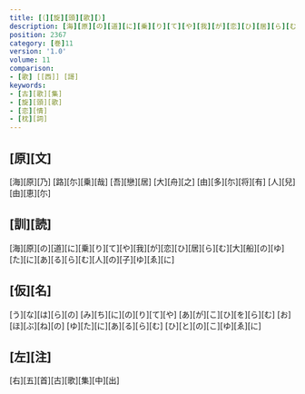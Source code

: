 ```yaml
---
title: [（][旋][頭][歌][）]
description: [海][原][の][道][に][乗][り][て][や][我][が][恋][ひ][居][ら][む][大][船][の][ゆ][た][に][あ][る][ら][む][人][の][子][ゆ][ゑ][に]
position: 2367
category: [巻]11
version: '1.0'
volume: 11
comparison:
- [歌] [[西]] [謌]
keywords:
- [古][歌][集]
- [旋][頭][歌]
- [恋][情]
- [枕][詞]
---
```


## [原][文]

[海][原][乃] [路][尓][乗][哉] [吾][戀][居] [大][舟][之] [由][多][尓][将][有] [人][兒][由][恵][尓]

## [訓][読]

[海][原][の][道][に][乗][り][て][や][我][が][恋][ひ][居][ら][む][大][船][の][ゆ][た][に][あ][る][ら][む][人][の][子][ゆ][ゑ][に]

## [仮][名]

[う][な][は][ら][の] [み][ち][に][の][り][て][や] [あ][が][こ][ひ][を][ら][む] [お][ほ][ぶ][ね][の] [ゆ][た][に][あ][る][ら][む] [ひ][と][の][こ][ゆ][ゑ][に]

## [左][注]

[右][五][首][古][歌][集][中][出]
